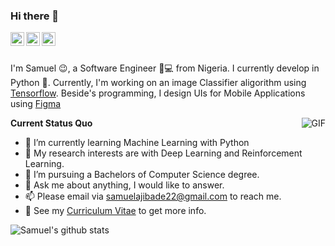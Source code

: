 ### Hi there 👋

<a href="https://www.linkedin.com/in/ajibsbaba/">
  <img align="left" alt="LinkedIn" width="22px" src="https://cdn.jsdelivr.net/npm/simple-icons@3.1.0/icons/linkedin.svg" />
</a>
<a href="samuelajibade22@gmail.com">
  <img align="left" alt="'Gmail" width="22px" src="https://cdn.jsdelivr.net/npm/simple-icons@3.1.0/icons/gmail.svg" />
</a>
<a href="https://www.kaggle.com/ajibsbaba">
  <img align="left" alt="Kaggle" width="22px" src="https://cdn.jsdelivr.net/npm/simple-icons@3.1.0/icons/kaggle.svg" />
</a>

<br />
<br />

I'm Samuel 😉, a Software Engineer 👨💻 from Nigeria. I currently develop in Python 🐍. Currently, I'm working on an image Classifier aligorithm using [Tensorflow](https://www.tensorflow.org/). Beside's programming, I design UIs for Mobile Applications using [Figma](https://www.figma.com/)

  <img align="right" alt="GIF" src="https://media.giphy.com/media/iIqmM5tTjmpOB9mpbn/giphy.gif" />

**Current Status Quo**

- 🌱 I’m currently learning Machine Learning with Python
- 🤔 My research interests are with Deep Learning and Reinforcement Learning.
- 💼 I’m pursuing a Bachelors of Computer Science degree.
- 💬 Ask me about anything, I would like to answer.
- 📫 Please email via samuelajibade22@gmail.com to reach me.
- 👀 See my [Curriculum Vitae](https://drive.google.com/file/d/1OIjqR4Jcu6U1Cjoo8uccmyI9FK3SAfk3/view?usp=sharing) to get more info.

![Samuel's github stats](https://github-readme-stats.vercel.app/api?username=AjibsBaba&show_icons=true&hide_border=true)

